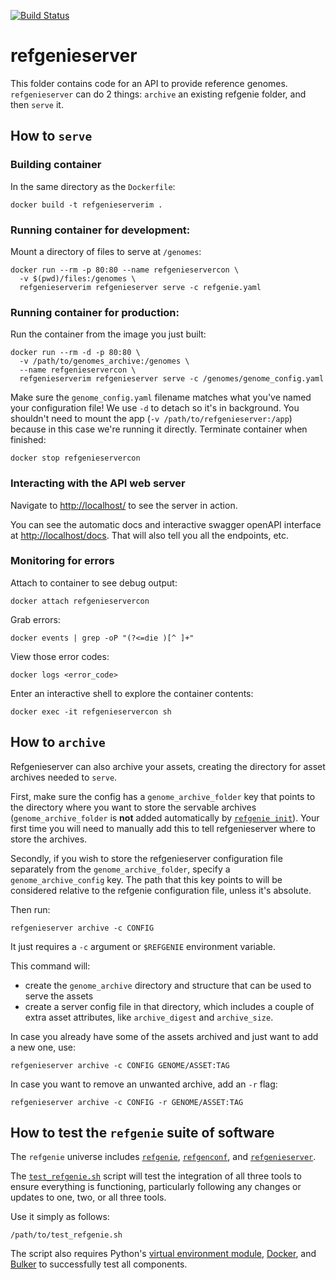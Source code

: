 [![Build Status](https://travis-ci.org/databio/refgenieserver.svg?branch=master)](https://travis-ci.org/databio/refgenieserver)

# refgenieserver

This folder contains code for an API to provide reference genomes. `refgenieserver` can do 2 things: `archive` an existing refgenie folder, and then `serve` it. 

## How to `serve`

### Building container

In the same directory as the `Dockerfile`:

```
docker build -t refgenieserverim .
```

### Running container for development:

Mount a directory of files to serve at `/genomes`:

```
docker run --rm -p 80:80 --name refgenieservercon \
  -v $(pwd)/files:/genomes \
  refgenieserverim refgenieserver serve -c refgenie.yaml 
```

### Running container for production:
Run the container from the image you just built:

```
docker run --rm -d -p 80:80 \
  -v /path/to/genomes_archive:/genomes \
  --name refgenieservercon \
  refgenieserverim refgenieserver serve -c /genomes/genome_config.yaml 
```

Make sure the `genome_config.yaml` filename matches what you've named your configuration file! We use `-d` to detach so it's in background. You shouldn't need to mount the app (`-v /path/to/refgenieserver:/app`) because in this case we're running it directly. Terminate container when finished:

```
docker stop refgenieservercon
```


### Interacting with the API web server

Navigate to [http://localhost/](http://localhost/) to see the server in action.

You can see the automatic docs and interactive swagger openAPI interface at [http://localhost/docs](http://localhost/docs). That will also tell you all the endpoints, etc.


### Monitoring for errors

Attach to container to see debug output:

```
docker attach refgenieservercon
```

Grab errors:

```
docker events | grep -oP "(?<=die )[^ ]+"
```

View those error codes:

```
docker logs <error_code>
```

Enter an interactive shell to explore the container contents:

```
docker exec -it refgenieservercon sh
```

## How to `archive`

Refgenieserver can also archive your assets, creating the directory for asset archives needed to `serve`.

First, make sure the config has a `genome_archive_folder` key that points to the directory where you want to store the servable archives (`genome_archive_folder` is __not__ added automatically by [`refgenie init`](http://refgenie.databio.org/en/latest/usage/#refgenie-init-help)). Your first time you will need to manually add this to tell refgenieserver where to store the archives.

Secondly, if you wish to store the refgenieserver configuration file separately from the `genome_archive_folder`, specify a `genome_archive_config` key. The path that this key points to will be considered relative to the refgenie configuration file, unless it's absolute.

Then run: 
```
refgenieserver archive -c CONFIG
````
It just requires a `-c` argument or `$REFGENIE` environment variable.

This command will:
- create the `genome_archive` directory and structure that can be used to serve the assets
- create a server config file in that directory, which includes a couple of extra asset attributes, like `archive_digest` and `archive_size`. 

In case you already have some of the assets archived and just want to add a new one, use:

```
refgenieserver archive -c CONFIG GENOME/ASSET:TAG
```

In case you want to remove an unwanted archive, add an `-r` flag:

```
refgenieserver archive -c CONFIG -r GENOME/ASSET:TAG
```

## How to test the `refgenie` suite of software

The `refgenie` universe includes [`refgenie`](http://refgenie.databio.org/en/latest/), [`refgenconf`](http://refgenie.databio.org/en/latest/overview/#3-the-refgenconf-python-package), and [`refgenieserver`](https://github.com/databio/refgenieserver/).

The [`test_refgenie.sh`](https://github.com/databio/refgenieserver/blob/staging/test_refgenie.sh) script will test the integration of all three tools to ensure everything is functioning, particularly following any changes or updates to one, two, or all three tools.

Use it simply as follows:
```
/path/to/test_refgenie.sh
```

The script also requires Python's [virtual environment module](https://docs.python.org/3/tutorial/venv.html), [Docker](https://www.docker.com/), and [Bulker](https://bulker.databio.org/en/latest/) to successfully test all components.
